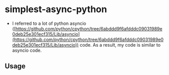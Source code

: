 # simplest-async-python
- I referred to a lot of python asyncio ([https://github.com/python/cpython/tree/6abddd9f6afdddc09031989e0deb25e301ecf315/Lib/asyncio](https://github.com/python/cpython/tree/6abddd9f6afdddc09031989e0deb25e301ecf315/Lib/asyncio)) code. As a result, my code is similar to asyncio code.
## Usage
```shell

```
